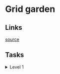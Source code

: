 # Grid garden

## Links
[source](https://cssgridgarden.com)

## Tasks

<details>
  <summary>Level 1</summary>

    grid-column-start: 3;

</details>